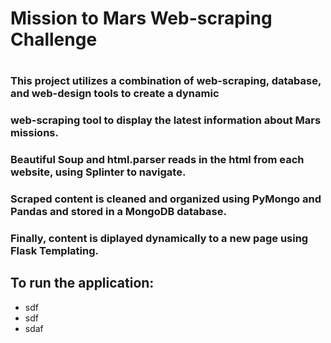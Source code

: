 # Mission to Mars Web-scraping Challenge
#
### This project utilizes a combination of web-scraping, database, and web-design tools to create a dynamic
### web-scraping tool to display the latest information about Mars missions.
###
### Beautiful Soup and html.parser reads in the html from each website, using Splinter to navigate.
### Scraped content is cleaned and organized using PyMongo and Pandas and stored in a MongoDB database.
### Finally, content is diplayed dynamically to a new page using Flask Templating.
### 
## To run the application:
* sdf
* sdf
* sdaf